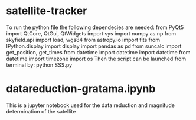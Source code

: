 # satellite-tracker
To run the python file the following dependecies are needed:
from PyQt5 import QtCore, QtGui, QtWidgets
import sys
import numpy as np
from skyfield.api import load, wgs84
from astropy.io import fits
from IPython.display import display
import pandas as pd
from suncalc import get_position, get_times
from datetime import datetime
import datetime
from datetime import timezone
import os
Then the script can be launched from terminal by: python SSS.py

# datareduction-gratama.ipynb
This is a jupyter notebook used for the data reduction and magnitude determination of the satellite
